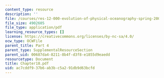 ```yaml
---
content_type: resource
description: ''
file: /courses/res-12-000-evolution-of-physical-oceanography-spring-2007/ac7cddf937b6ab3bc5a291db9d63bcfd_Chapter18.pdf
file_size: 4902605
file_type: application/pdf
learning_resource_types: []
license: https://creativecommons.org/licenses/by-nc-sa/4.0/
ocw_type: OCWFile
parent_title: Part 4
parent_type: SupplementalResourceSection
parent_uid: 00687da4-8211-8b4f-d3f8-e1855d9eaedd
resourcetype: Document
title: Chapter18.pdf
uid: ac7cddf9-37b6-ab3b-c5a2-91db9d63bcfd
---
```


